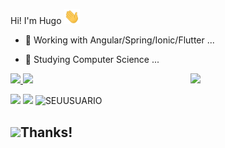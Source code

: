 
Hi! I'm Hugo <img src="https://github.com/LeonardoYz/LeonardoYz/blob/main/assets/Hi.gif" width="25">




- 🔭 Working with Angular/Spring/Ionic/Flutter ...
- 🌱 Studying Computer Science ...

   <img align="right" width="45%" src="https://cdn.dribbble.com/users/220167/screenshots/2373375/resp_dribbble.gif">
 <div>
  
  <a href="https://github.com/hugofsd">
  <img height="170em" src="https://github-readme-stats.vercel.app/api?username=hugofsd&show_icons=true&theme=dracula&include_all_commits=true&count_private=true"/>
  <img height="170em" src="https://github-readme-stats.vercel.app/api/top-langs/?username=hugofsd&layout=compact&langs_count=7&theme=dracula"/>
     
   
</div>
  
  <a href="https://www.instagram.com/dev.hf/" target="_blank"><img src="https://img.shields.io/badge/-Instagram-%23E4405F?style=for-the-badge&logo=instagram&logoColor=white" target="_blank"></a>
  <a href="https://linkedin.com/in/hugo-frança-9343251a1" target="_blank"><img src="https://img.shields.io/badge/-LinkedIn-%230077B5?style=for-the-badge&logo=linkedin&logoColor=white" target="_blank"></a> 
  <img src="https://komarev.com/ghpvc/?username=SEUUSUARIO&color=green" alt="SEUUSUARIO" /> 
    <h2> <img src="https://emoji.gg/assets/emoji/7279-vibecat.gif" width="24"/>Thanks!</h2>

  
 ##  

  

